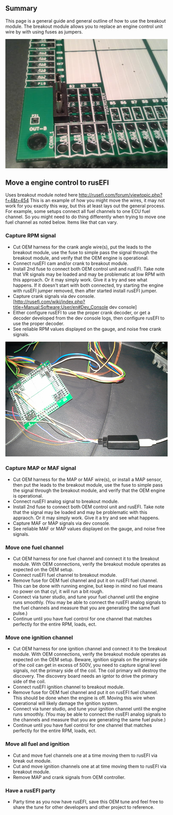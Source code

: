 ## Summary

This page is a general guide and general outline of how to use the breakout module. The breakout module allows you to replace an engine control unit wire by with using fuses as jumpers.

![Breakout](Images/breakout.png)

## Move a engine control to rusEFI
Uses breakout module noted here http://rusefi.com/forum/viewtopic.php?f=4&t=454 This is an example of how you might move the wires, it may not work for you exactly this way, but this at least lays out the general process. For example, some setups connect all fuel channels to one ECU fuel channel. So you might need to do thing differently when trying to move one fuel channel as noted below. Items like that can vary. 

### Capture RPM signal

* Cut OEM harness for the crank angle wire(s), put the leads to the breakout module, use the fuse to simple pass the signal through the breakout module, and verify that the OEM engine is operational. 
* Connect rusEFI cam and/or crank to breakout module.
* Install 2nd fuse to connect both OEM control unit and rusEFI. Take note that VR signals may be loaded and may be problematic at low RPM with this approach. Or it may simply work. Give it a try and see what happens. If it doesn't start with both connected, try starting the engine with rusEFI jumper removed, then after started install rusEFI jumper. 
* Capture crank signals via dev console. [http://rusefi.com/wiki/index.php?title=Manual:Software:User/en#Dev_Console dev console]
* Either configure rusEFI to use the proper crank decoder, or get a decoder developed from the dev console logs, then configure rusEFI to use the proper decoder. 
* See reliable RPM values displayed on the gauge, and noise free crank signals.

![Harness and Analyzer](Images/Harness_and_analyzer.jpg)

### Capture MAP or MAF signal

* Cut OEM harness for the MAP or MAF wire(s), or install a MAP sensor, then put the leads to the breakout module, use the fuse to simple pass the signal through the breakout module, and verify that the OEM engine is operational. 
* Connect rusEFI analog signal to breakout module.
* Install 2nd fuse to connect both OEM control unit and rusEFI. Take note that the signal may be loaded and may be problematic with this appraoch. Or it may simply work. Give it a try and see what happens. 
* Capture MAF or MAP signals via dev console.
* See reliable MAF or MAP values displayed on the gauge, and noise free signals.

### Move one fuel channel

* Cut OEM harness for one fuel channel and connect it to the breakout module. With OEM connections, verify the breakout module operates as expected on the OEM setup. 
* Connect rusEFI fuel channel to breakout module.
* Remove fuse for OEM fuel channel and put it on rusEFI fuel channel. This can be done with running engine, but keep in mind no fuel means no power on that cyl, it will run a bit rough.
* Connect via tuner studio, and tune your fuel channel until the engine runs smoothly. (You may be able to connect the rusEFI analog signals to the fuel channels and measure that you are generating the same fuel pulse.) 
* Continue until you have fuel control for one channel that matches perfectly for the entire RPM, loads, ect. 

### Move one ignition channel

* Cut OEM harness for one ignition channel and connect it to the breakout module. With OEM connections, verify the breakout module operates as expected on the OEM setup. Beware, ignition signals on the primary side of the coil can get in excess of 500V, you need to capture signal level signals, not the primary side of the coil. The coil primary will destroy the discovery. The discovery board needs an igntor to drive the primary side of the coil. 
* Connect rusEFI ignition channel to breakout module.
* Remove fuse for OEM fuel channel and put it on rusEFI fuel channel. This should be done when the engine is off. Moving this wire when operational will likely damage the ignition system.  
* Connect via tuner studio, and tune your ignition channel until the engine runs smoothly. (You may be able to connect the rusEFI analog signals to the  channels and measure that you are generating the same fuel pulse.) 
* Continue until you have fuel control for one channel that matches perfectly for the entire RPM, loads, ect. 

### Move all fuel and ignition
* Cut and move fuel channels one at a time moving them to rusEFI via break out module.
* Cut and move ignition channels one at at time moving them to rusEFI via breakout module. 
* Remove MAP and crank signals from OEM controller. 

### Have a rusEFI party
* Party time as you now have rusEFI, save this OEM tune and feel free to share the tune for other developers and other project to reference. 
